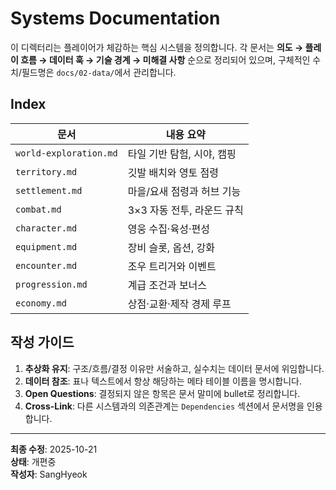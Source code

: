 # Systems Documentation

이 디렉터리는 플레이어가 체감하는 핵심 시스템을 정의합니다. 각 문서는 **의도 → 플레이 흐름 → 데이터 훅 → 기술 경계 → 미해결 사항** 순으로 정리되어 있으며, 구체적인 수치/필드명은 `docs/02-data/`에서 관리합니다.

## Index

| 문서 | 내용 요약 |
| --- | --- |
| `world-exploration.md` | 타일 기반 탐험, 시야, 캠핑 |
| `territory.md` | 깃발 배치와 영토 점령 |
| `settlement.md` | 마을/요새 점령과 허브 기능 |
| `combat.md` | 3×3 자동 전투, 라운드 규칙 |
| `character.md` | 영웅 수집·육성·편성 |
| `equipment.md` | 장비 슬롯, 옵션, 강화 |
| `encounter.md` | 조우 트리거와 이벤트 |
| `progression.md` | 계급 조건과 보너스 |
| `economy.md` | 상점·교환·제작 경제 루프 |

## 작성 가이드

1. **추상화 유지**: 구조/흐름/결정 이유만 서술하고, 실수치는 데이터 문서에 위임합니다.  
2. **데이터 참조**: 표나 텍스트에서 항상 해당하는 메타 테이블 이름을 명시합니다.  
3. **Open Questions**: 결정되지 않은 항목은 문서 말미에 bullet로 정리합니다.  
4. **Cross-Link**: 다른 시스템과의 의존관계는 `Dependencies` 섹션에서 문서명을 인용합니다.

---
**최종 수정**: 2025-10-21  
**상태**: 개편중  
**작성자**: SangHyeok  
